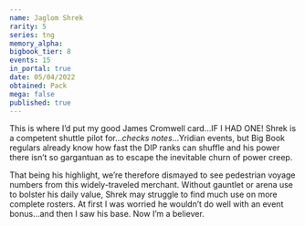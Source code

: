 ```yaml
---
name: Jaglom Shrek
rarity: 5
series: tng
memory_alpha:
bigbook_tier: 8
events: 15
in_portal: true
date: 05/04/2022
obtained: Pack
mega: false
published: true
---
```


This is where I’d put my good James Cromwell card…IF I HAD ONE! Shrek is a competent shuttle pilot for…*checks notes*...Yridian events, but Big Book regulars already know how fast the DIP ranks can shuffle and his power there isn’t so gargantuan as to escape the inevitable churn of power creep.

That being his highlight, we’re therefore dismayed to see pedestrian voyage numbers from this widely-traveled merchant. Without gauntlet or arena use to bolster his daily value, Shrek may struggle to find much use on more complete rosters. At first I was worried he wouldn’t do well with an event bonus…and then I saw his base. Now I’m a believer.

